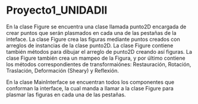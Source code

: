 # Proyecto1_UNIDADII
 En la clase Figure se encuentra una clase llamada punto2D encargada de crear puntos que serán plasmados en cada una de las pestañas de la inteface. La clase Figure crea las figuras mediante puntos creados con arreglos de instancias de la clase punto2D.
 La clase Figure contiene también métodos para dibujar el arreglo de punto2D creando así figuras. La clase Figure también crea un mampeo de la Figura, y por último contiene los métodos correspondientes de transformaiónes: Restauración, Rotación, Traslación, Deformación (Sheary) y Reflexión.
 
 En la clase MainInterface se encuentran todos los componentes que conforman la interface, la cual manda a llamar a la clase Figure para plasmar las figuras en cada una de las pestañas.
